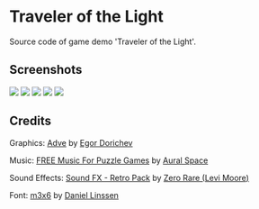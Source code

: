 # Traveler of the Light
Source code of game demo 'Traveler of the Light'.

## Screenshots
![](https://i.loli.net/2021/10/01/5uoplsJ8NMVdP6a.gif)
![](https://i.loli.net/2021/10/01/N8x7JMLnAtYcVdP.gif)
![](https://i.loli.net/2021/10/01/fjynwal6poMHgcd.gif)
![](https://i.loli.net/2021/10/01/km1fFa2Yj6s9XwU.png)
![](https://i.loli.net/2021/10/01/sDIbZcr7oT2xJzg.png)

## Credits
Graphics: [Adve](https://egordorichev.itch.io/adve) by [Egor Dorichev](https://egordorichev.itch.io/)

Music: [FREE Music For Puzzle Games](https://assetstore.unity.com/packages/audio/music/free-music-for-puzzle-games-152395) by [Aural Space](https://auralspace.home.blog/)

Sound Effects: [Sound FX - Retro Pack](https://assetstore.unity.com/packages/audio/sound-fx/sound-fx-retro-pack-121743) by [Zero Rare (Levi Moore)](https://zerorare.com/contact/)

Font: [m3x6](https://managore.itch.io/m3x6) by [Daniel Linssen](https://managore.itch.io/m3x6)